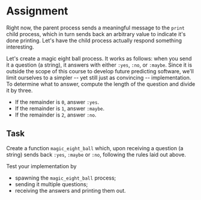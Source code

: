# Assignment

Right now, the parent process sends a meaningful message to the `print` child
process, which in turn sends back an arbitrary value to indicate
it's done printing. Let's have the child process actually respond something interesting.

Let's create a magic eight ball process. It works as follows:
when you send it a question (a string), it answers with either `:yes`, `:no`, or `:maybe`.
Since it is outside the scope of this course to develop future predicting software,
we'll limit ourselves to a simpler -- yet still just as convincing -- implementation.
To determine what to answer, compute the length of the question and divide it by three.

* If the remainder is `0`, answer `:yes`.
* If the remainder is `1`, answer `:maybe`.
* If the remainder is `2`, answer `:no`.

## Task

Create a function `magic_eight_ball` which, upon receiving a question (a string)
sends back `:yes`, `:maybe` or `:no`, following the rules laid out above.

Test your implementation by

* spawning the `magic_eight_ball` process;
* sending it multiple questions;
* receiving the answers and printing them out.
